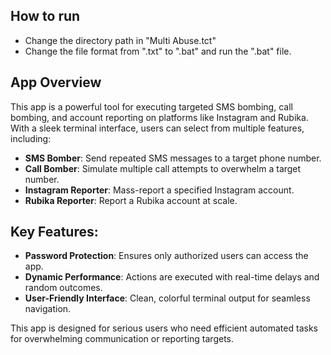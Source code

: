 ## How to run
-  Change the directory path in "Multi Abuse.tct"
-  Change the file format from ".txt" to ".bat" and run the ".bat" file.



## App Overview

This app is a powerful tool for executing targeted SMS bombing, call bombing, and account reporting on platforms like Instagram and Rubika. With a sleek terminal interface, users can select from multiple features, including:

- **SMS Bomber**: Send repeated SMS messages to a target phone number.
- **Call Bomber**: Simulate multiple call attempts to overwhelm a target number.
- **Instagram Reporter**: Mass-report a specified Instagram account.
- **Rubika Reporter**: Report a Rubika account at scale.

## Key Features:
- **Password Protection**: Ensures only authorized users can access the app.
- **Dynamic Performance**: Actions are executed with real-time delays and random outcomes.
- **User-Friendly Interface**: Clean, colorful terminal output for seamless navigation.

This app is designed for serious users who need efficient automated tasks for overwhelming communication or reporting targets.
